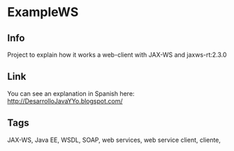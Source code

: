 # ExampleWS

## Info

Project to explain how it works a web-client with JAX-WS and jaxws-rt:2.3.0

## Link

You can see an explanation in Spanish here: http://DesarrolloJavaYYo.blogspot.com/

## Tags

JAX-WS, Java EE, WSDL, SOAP, web services, web service client, cliente, 